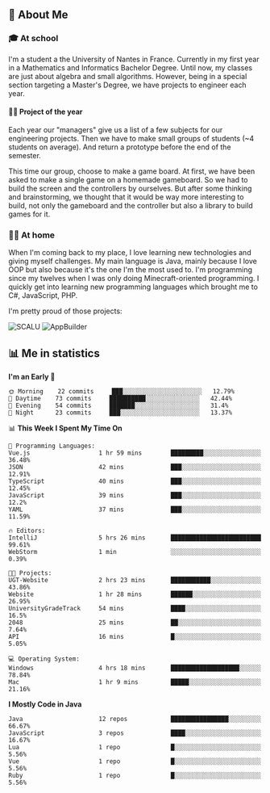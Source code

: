 ## 👀 About Me

### 🎓 At school

I'm a student a the University of Nantes in France. Currently in my first year in a Mathematics and Informatics Bachelor Degree. Until now, my classes are just about algebra and small algorithms. However, being in a special section targeting a Master's Degree, we have projects to engineer each year. 

#### 🔧🔬 Project of the year

Each year our "managers" give us a list of a few subjects for our engineering projects. Then we have to make small groups of students (~4 students on average). And return a prototype before the end of the semester.

This time our group, choose to make a game board. At first, we have been asked to make a single game on a homemade gameboard. So we had to build the screen and the controllers by ourselves. 
But after some thinking and brainstorming, we thought that it would be way more interesting to build, not only the gameboard and the controller but also a library to build games for it.

### 👨‍💻 At home

When I'm coming back to my place, I love learning new technologies and giving myself challenges. My main language is Java, mainly because I love OOP but also because it's the one I'm the most used to. I'm programming since my twelves when I was only doing Minecraft-oriented programming.  I quickly get into learning new programming languages which brought me to C#, JavaScript, PHP. 

I'm pretty proud of those projects:

![SCALU](https://github-readme-stats.vercel.app/api/pin?username=renardfute&repo=SCALU)
![AppBuilder](https://github-readme-stats.vercel.app/api/pin?username=pulsedev2&repo=AppBuilder)

## 📊 Me in statistics
<!--START_SECTION:waka-->
**I'm an Early 🐤** 

```text
🌞 Morning    22 commits     ███░░░░░░░░░░░░░░░░░░░░░░   12.79% 
🌆 Daytime    73 commits     ██████████░░░░░░░░░░░░░░░   42.44% 
🌃 Evening    54 commits     ███████░░░░░░░░░░░░░░░░░░   31.4% 
🌙 Night      23 commits     ███░░░░░░░░░░░░░░░░░░░░░░   13.37%

```


📊 **This Week I Spent My Time On** 

```text
💬 Programming Languages: 
Vue.js                   1 hr 59 mins        █████████░░░░░░░░░░░░░░░░   36.48% 
JSON                     42 mins             ███░░░░░░░░░░░░░░░░░░░░░░   12.91% 
TypeScript               40 mins             ███░░░░░░░░░░░░░░░░░░░░░░   12.45% 
JavaScript               39 mins             ███░░░░░░░░░░░░░░░░░░░░░░   12.2% 
YAML                     37 mins             ███░░░░░░░░░░░░░░░░░░░░░░   11.59%

🔥 Editors: 
IntelliJ                 5 hrs 26 mins       █████████████████████████   99.61% 
WebStorm                 1 min               ░░░░░░░░░░░░░░░░░░░░░░░░░   0.39%

🐱‍💻 Projects: 
UGT-Website              2 hrs 23 mins       ███████████░░░░░░░░░░░░░░   43.86% 
Website                  1 hr 28 mins        ██████░░░░░░░░░░░░░░░░░░░   26.95% 
UniversityGradeTrack     54 mins             ████░░░░░░░░░░░░░░░░░░░░░   16.5% 
2048                     25 mins             ██░░░░░░░░░░░░░░░░░░░░░░░   7.64% 
API                      16 mins             █░░░░░░░░░░░░░░░░░░░░░░░░   5.05%

💻 Operating System: 
Windows                  4 hrs 18 mins       ███████████████████░░░░░░   78.84% 
Mac                      1 hr 9 mins         █████░░░░░░░░░░░░░░░░░░░░   21.16%

```

**I Mostly Code in Java** 

```text
Java                     12 repos            ████████████████░░░░░░░░░   66.67% 
JavaScript               3 repos             ████░░░░░░░░░░░░░░░░░░░░░   16.67% 
Lua                      1 repo              █░░░░░░░░░░░░░░░░░░░░░░░░   5.56% 
Vue                      1 repo              █░░░░░░░░░░░░░░░░░░░░░░░░   5.56% 
Ruby                     1 repo              █░░░░░░░░░░░░░░░░░░░░░░░░   5.56%

```



<!--END_SECTION:waka-->
